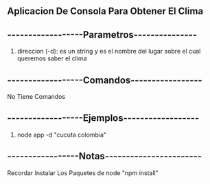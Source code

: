 ## Aplicacion De Consola Para Obtener El Clima
## ------------------Parametros---------------
1. direccion (-d): es un string y es el nombre del lugar sobre el cual queremos saber el clima

## ------------------Comandos-----------------
No Tiene Comandos

## ------------------Ejemplos------------------
1. node app -d "cucuta colombia"

## -----------------Notas-----------------------
Recordar Instalar Los Paquetes de node "npm install"